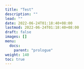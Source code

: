```yaml
---
title: "Test"
description: ""
lead: ""
date: 2022-06-24T01:18:40+08:00
lastmod: 2022-06-24T01:18:40+08:00
draft: false
images: []
menu:
  docs:
    parent: "prologue"
weight: 140
toc: true
---
```

